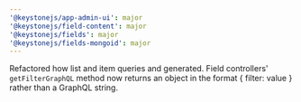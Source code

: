 ```yaml
---
'@keystonejs/app-admin-ui': major
'@keystonejs/field-content': major
'@keystonejs/fields': major
'@keystonejs/fields-mongoid': major
---
```


Refactored how list and item queries and generated. Field controllers' `getFilterGraphQL` method now returns an object in the format { filter: value } rather than a GraphQL string.